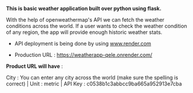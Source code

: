 **This is basic weather application built over python using flask.**

With the help of openweathermap's API we can fetch the weather conditions across the world. 
If a user wants to check the weather condition of any region, the app will provide enough historic weather stats.

- API deployment is being done by using www.render.com 

- Production URL : https://weatherapp-qele.onrender.com/

**Product URL will have** :

City : You can enter any city across the world (make sure the spelling is correct) | Unit : metric | API Key : c0538b1c3abbcc9ba665a952913e7cba
